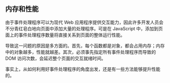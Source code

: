 ## 内存和性能 ##

由于事件处理程序可以为现代 Web 应用程序提供交互能力，因此许多开发人员会不分青红皂白地向页面中添加大量的处理程序。可是在 JavaScript 中，添加到页面上的事件处理程序数量将直接关系到页面的整体运行性能。

导致这一问题的原因是多方面的。首先，每个函数都是对象，都会占用内存；内存中的对象越多，性能就越差。其次，必须事先指定所有事件处理程序而导致的 DOM 访问次数，会延迟整个页面的交互就绪时间。

事实上，从如何利用好事件处理程序的角度出发，还是有一些方法能够提升性能的。